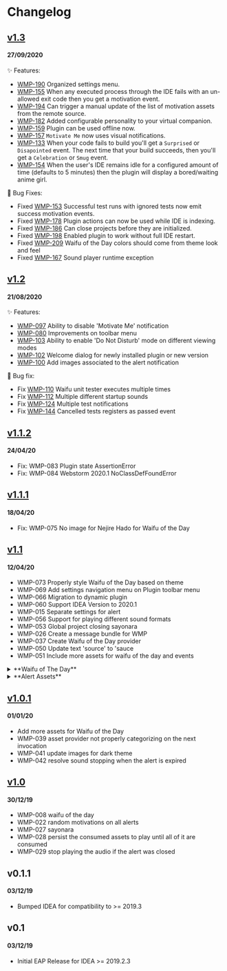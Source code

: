 # Changelog

## [v1.3](https://github.com/zd-zero/waifu-motivator-plugin/releases/tag/v1.3)
#### 27/09/2020

:sparkles: Features:

* [WMP-190](https://github.com/zd-zero/waifu-motivator-plugin/issues/190) Organized settings menu.
* [WMP-155](https://github.com/zd-zero/waifu-motivator-plugin/issues/155) When any executed process through the IDE fails with an un-allowed exit code then you get a motivation event.
* [WMP-194](https://github.com/zd-zero/waifu-motivator-plugin/issues/194) Can trigger a manual update of the list of motivation assets from the remote source.
* [WMP-182](https://github.com/zd-zero/waifu-motivator-plugin/issues/182) Added configurable personality to your virtual companion.
* [WMP-159](https://github.com/zd-zero/waifu-motivator-plugin/issues/159) Plugin can be used offline now.
* [WMP-157](https://github.com/zd-zero/waifu-motivator-plugin/issues/157) `Motivate Me` now uses visual notifications.
* [WMP-133](https://github.com/zd-zero/waifu-motivator-plugin/issues/133) When your code fails to build you'll get a `Surprised` or `Disapointed` event. The next time that your build succeeds, then you'll get a `Celebration` or `Smug` event.
* [WMP-154](https://github.com/zd-zero/waifu-motivator-plugin/issues/154) When the user's IDE remains idle for a configured amount of time (defaults to 5 minutes) then the plugin will display a bored/waiting anime girl.

:bug: Bug Fixes:

* Fixed [WMP-153](https://github.com/zd-zero/waifu-motivator-plugin/issues/153) Successful test runs with ignored tests now emit success motivation events.
* Fixed [WMP-178](https://github.com/zd-zero/waifu-motivator-plugin/issues/178) Plugin actions can now be used while IDE is indexing.
* Fixed [WMP-186](https://github.com/zd-zero/waifu-motivator-plugin/issues/186) Can close projects before they are initialized.
* Fixed [WMP-198](https://github.com/zd-zero/waifu-motivator-plugin/issues/198) Enabled plugin to work without full IDE restart.
* Fixed [WMP-209](https://github.com/zd-zero/waifu-motivator-plugin/issues/209) Waifu of the Day colors should come from theme look and feel
* Fixed [WMP-167](https://github.com/zd-zero/waifu-motivator-plugin/issues/167) Sound player runtime exception


## [v1.2](https://github.com/zd-zero/waifu-motivator-plugin/releases/tag/v1.2)
#### 21/08/2020
:sparkles: Features:

* [WMP-097](https://github.com/zd-zero/waifu-motivator-plugin/issues/97) Ability to disable 'Motivate Me' notification
* [WMP-080](https://github.com/zd-zero/waifu-motivator-plugin/issues/80) Improvements on toolbar menu
* [WMP-103](https://github.com/zd-zero/waifu-motivator-plugin/issues/103) Ability to enable 'Do Not Disturb' mode on different viewing modes
* [WMP-102](https://github.com/zd-zero/waifu-motivator-plugin/issues/102) Welcome dialog for newly installed plugin or new version
* [WMP-100](https://github.com/zd-zero/waifu-motivator-plugin/issues/100) Add images associated to the alert notification

:bug: Bug fix:

* Fix [WMP-110](https://github.com/zd-zero/waifu-motivator-plugin/issues/110) Waifu unit tester executes multiple times
* Fix [WMP-112](https://github.com/zd-zero/waifu-motivator-plugin/issues/112) Multiple different startup sounds
* Fix [WMP-124](https://github.com/zd-zero/waifu-motivator-plugin/issues/124) Multiple test notifications
* Fix [WMP-144](https://github.com/zd-zero/waifu-motivator-plugin/issues/144) Cancelled tests registers as passed event

## [v1.1.2](https://github.com/zd-zero/waifu-motivator-plugin/releases/tag/v1.1.2)
#### 24/04/20
* Fix: WMP-083 Plugin state AssertionError
* Fix: WMP-084 Webstorm 2020.1 NoClassDefFoundError

## [v1.1.1](https://github.com/zd-zero/waifu-motivator-plugin/releases/tag/v1.1.1)
#### 18/04/20
* Fix: WMP-075 No image for Nejire Hado for Waifu of the Day

## [v1.1](https://github.com/zd-zero/waifu-motivator-plugin/releases/tag/v1.1)
#### 12/04/20
* WMP-073 Properly style Waifu of the Day based on theme
* WMP-069 Add settings navigation menu on Plugin toolbar menu
* WMP-066 Migration to dynamic plugin
* WMP-060 Support IDEA Version to 2020.1
* WMP-015 Separate settings for alert
* WMP-056 Support for playing different sound formats
* WMP-053 Global project closing sayonara
* WMP-026 Create a message bundle for WMP
* WMP-037 Create Waifu of the Day provider
* WMP-050 Update text 'source' to 'sauce
* WMP-051 Include more assets for waifu of the day and events
<details>
  <summary>**Waifu of The Day**</summary>
    * Update Aqua image
    * Shinobu Kocho
    * Mitsuri Kanroji
    * Kanae Kocho
    * Kanao Tsuyuri
    * Toru Hagakure
    * Ochaco Uraraka
    * Kyoka Jiro
    * Nejire Hado
    * Eri
    * Himiko Toga
    * Ishtar
    * Lucy Heartfilia
    * Erza Scarlet
    * Wendy Marvell
    * Nao Tomori
    * Kotoko Iwanaga
    * Inori Yuzuriha
    * Miku Nakano
    * Ichika Nakano
    * Nino Nakano
    * Itsuki Nakano
    * Yotsuba Nakano
</details>

<details>
  <summary>**Alert Assets**</summary>
    * Nyaaan
    * Wwwwwwaaaaaaaaaaaaaaaaaaaaah
    * Wwwwaaaaaooowww
    * OH MY GAH
</details>


## [v1.0.1](https://github.com/zd-zero/waifu-motivator-plugin/releases/tag/v1.0.1)
#### 01/01/20
* Add more assets for Waifu of the Day
* WMP-039 asset provider not properly categorizing on the next invocation
* WMP-041 update images for dark theme
* WMP-042 resolve sound stopping when the alert is expired

## [v1.0](https://github.com/zd-zero/waifu-motivator-plugin/releases/tag/v1.0)
#### 30/12/19
* WMP-008 waifu of the day
* WMP-022 random motivations on all alerts
* WMP-027 sayonara
* WMP-028 persist the consumed assets to play until all of it are consumed
* WMP-029 stop playing the audio if the alert was closed

## v0.1.1
#### 03/12/19
* Bumped IDEA for compatibility to >= 2019.3

## v0.1
#### 03/12/19
* Initial EAP Release for IDEA >= 2019.2.3
